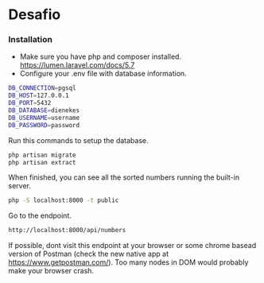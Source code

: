 # Desafio

### Installation

- Make sure you have php and composer installed. https://lumen.laravel.com/docs/5.7
- Configure your .env file with database information.

```sh
DB_CONNECTION=pgsql
DB_HOST=127.0.0.1
DB_PORT=5432
DB_DATABASE=dienekes
DB_USERNAME=username    
DB_PASSWORD=password
```

Run this commands to setup the database.

```sh
php artisan migrate
php artisan extract
```

When finished, you can see all the sorted numbers running the built-in server.

```sh
php -S localhost:8000 -t public
```

Go to the endpoint.

```sh
http://localhost:8000/api/numbers
```

If possible, dont visit this endpoint at your browser or some chrome basead version of Postman (check the new native app at https://www.getpostman.com/). Too many nodes in DOM would probably make your browser crash.